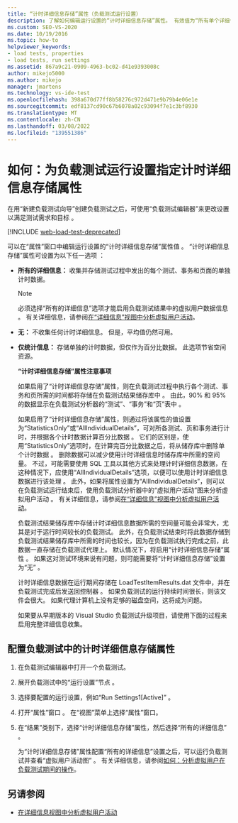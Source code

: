 ```yaml
---
title: “计时详细信息存储”属性（负载测试运行设置）
description: 了解如何编辑运行设置的“计时详细信息存储”属性。 有效值为“所有单个详细信息”、“无”和“仅统计信息”。
ms.custom: SEO-VS-2020
ms.date: 10/19/2016
ms.topic: how-to
helpviewer_keywords:
- load tests, properties
- load tests, run settings
ms.assetid: 867a9c21-0909-4963-bc02-d41e9393008c
author: mikejo5000
ms.author: mikejo
manager: jmartens
ms.technology: vs-ide-test
ms.openlocfilehash: 398a670d77ff8b58276c972d471e9b79b4e06e1e
ms.sourcegitcommit: edf8137cd90c67b6078a02c93094f7e1c3bf8930
ms.translationtype: MT
ms.contentlocale: zh-CN
ms.lasthandoff: 03/08/2022
ms.locfileid: "139551386"
---
```

# <a name="how-to-specify-the-timing-details-storage-property-for-a-load-test-run-setting"></a>如何：为负载测试运行设置指定计时详细信息存储属性

在用“新建负载测试向导”创建负载测试之后，可使用“负载测试编辑器”来更改设置以满足测试需求和目标   。

[!INCLUDE [web-load-test-deprecated](includes/web-load-test-deprecated.md)]

可以在“属性”窗口中编辑运行设置的“计时详细信息存储”属性值   。 “计时详细信息存储”属性可设置为以下任一选项  ：

- **所有的详细信息：** 收集并存储测试过程中发出的每个测试、事务和页面的单独计时数据。

  > [!NOTE]
  > 必须选择“所有的详细信息”选项才能启用负载测试结果中的虚拟用户数据信息  。 有关详细信息，请参阅[在“详细信息”视图中分析虚拟用户活动](../test/analyze-load-test-virtual-user-activity-in-the-details-view.md)。

- **无：** 不收集任何计时详细信息。 但是，平均值仍然可用。

- **仅统计信息：** 存储单独的计时数据，但仅作为百分比数据。 此选项节省空间资源。

  **“计时详细信息存储”属性注意事项**

  如果启用了“计时详细信息存储”属性，则在负载测试过程中执行各个测试、事务和页所需的时间都将存储在负载测试结果储存库中  。 由此，90% 和 95% 的数据显示在负载测试分析器的“测试”、“事务”和“页”表中     。

  如果启用了“计时详细信息存储”属性，则通过将该属性的值设置为“StatisticsOnly”或“AllIndividualDetails”，可对所各测试、页和事务进行计时，并根据各个计时数据计算百分比数据    。 它们的区别是，使用“StatisticsOnly”选项时，在计算完百分比数据之后，将从储存库中删除单个计时数据  。 删除数据可以减少使用计时详细信息时储存库中所需的空间量。 不过，可能需要使用 SQL 工具以其他方式来处理计时详细信息数据，在这种情况下，应使用“AllIndividualDetails”选项，以便可以使用计时详细信息数据进行该处理  。 此外，如果将属性设置为“AllIndividualDetails”，则可以在负载测试运行结束后，使用负载测试分析器中的“虚拟用户活动”图来分析虚拟用户活动    。 有关详细信息，请参阅[在“详细信息”视图中分析虚拟用户活动](../test/analyze-load-test-virtual-user-activity-in-the-details-view.md)。

  负载测试结果储存库中存储计时详细信息数据所需的空间量可能会非常大，尤其是对于运行时间较长的负载测试。 此外，在负载测试结束时将此数据存储到负载测试结果储存库中所需的时间也较长，因为在负载测试执行完成之前，此数据一直存储在负载测试代理上。 默认情况下，将启用“计时详细信息存储”属性  。 如果这对测试环境来说有问题，则可能需要将“计时详细信息存储”设置为“无”   。

  计时详细信息数据在运行期间存储在 LoadTestItemResults.dat 文件中，并在负载测试完成后发送回控制器  。 如果负载测试的运行持续时间很长，则该文件会很大。 如果代理计算机上没有足够的磁盘空间，这将成为问题。

  如果要从早期版本的 Visual Studio 负载测试升级项目，请使用下面的过程来启用完整详细信息收集。

## <a name="to-configure-the-timing-details-storage-property-in-a-load-test"></a>配置负载测试中的计时详细信息存储属性

1. 在负载测试编辑器中打开一个负载测试。

2. 展开负载测试中的“运行设置”节点  。

3. 选择要配置的运行设置，例如“Run Settings1[Active]”  。

4. 打开“属性”窗口  。 在“视图”菜单上选择“属性”窗口。  

5. 在“结果”类别下，选择“计时详细信息存储”属性，然后选择“所有的详细信息”    。

     为“计时详细信息存储”属性配置“所有的详细信息”设置之后，可以运行负载测试并查看“虚拟用户活动图”    。 有关详细信息，请参阅[如何：分析虚拟用户在负载测试期间的操作](../test/how-to-analyze-virtual-user-activity-during-a-load-test.md)。

## <a name="see-also"></a>另请参阅

- [在详细信息视图中分析虚拟用户活动](../test/analyze-load-test-virtual-user-activity-in-the-details-view.md)
